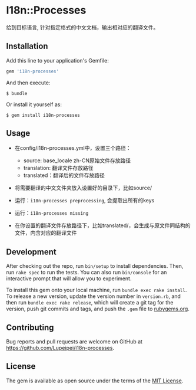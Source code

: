 # I18n::Processes

给到目标语言, 针对指定格式的中文文档，输出相对应的翻译文件。

## Installation

Add this line to your application's Gemfile:

```ruby
gem 'i18n-processes'
```

And then execute:

    $ bundle

Or install it yourself as:

    $ gem install i18n-processes

## Usage

- 在config/i18n-processes.yml中，设置三个路径：
  - source: base_locale zh-CN原始文件存放路径
  - translation: 翻译文件存放路径
  - translated：翻译后的文件存放路径

- 将需要翻译的中文文件夹放入设置好的目录下，比如source/
- 运行：`i18n-processes preprocessing`, 会提取出所有的keys
- 运行：`i18n-processes missing`
- 在你设置的翻译文件存放路径下，比如translated/，会生成与原文件同结构的文件，内含对应的翻译文件


## Development

After checking out the repo, run `bin/setup` to install dependencies. Then, run `rake spec` to run the tests. You can also run `bin/console` for an interactive prompt that will allow you to experiment.

To install this gem onto your local machine, run `bundle exec rake install`. To release a new version, update the version number in `version.rb`, and then run `bundle exec rake release`, which will create a git tag for the version, push git commits and tags, and push the `.gem` file to [rubygems.org](https://rubygems.org).

## Contributing

Bug reports and pull requests are welcome on GitHub at https://github.com/Lupeipei/i18n-processes.

## License

The gem is available as open source under the terms of the [MIT License](https://opensource.org/licenses/MIT).
